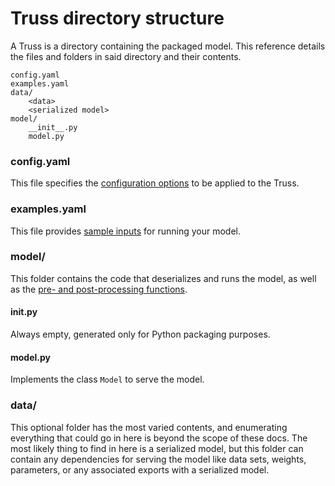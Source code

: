 # Truss directory structure

A Truss is a directory containing the packaged model. This reference details the files and folders in said directory and their contents.

```
config.yaml
examples.yaml
data/
    <data>
    <serialized model>
model/
    __init__.py
    model.py
```

### config.yaml

This file specifies the [configuration options](../develop/configuration.md) to be applied to the Truss.

### examples.yaml

This file provides [sample inputs](../develop/sample-inputs.md) for running your model.

### model/

This folder contains the code that deserializes and runs the model, as well as the [pre- and post-processing functions](../develop/processing.md).

#### __init__.py

Always empty, generated only for Python packaging purposes.

#### model.py

Implements the class `Model` to serve the model.

### data/

This optional folder has the most varied contents, and enumerating everything that could go in here is beyond the scope of these docs. The most likely thing to find in here is a serialized model, but this folder can contain any dependencies for serving the model like data sets, weights, parameters, or any associated exports with a serialized model.